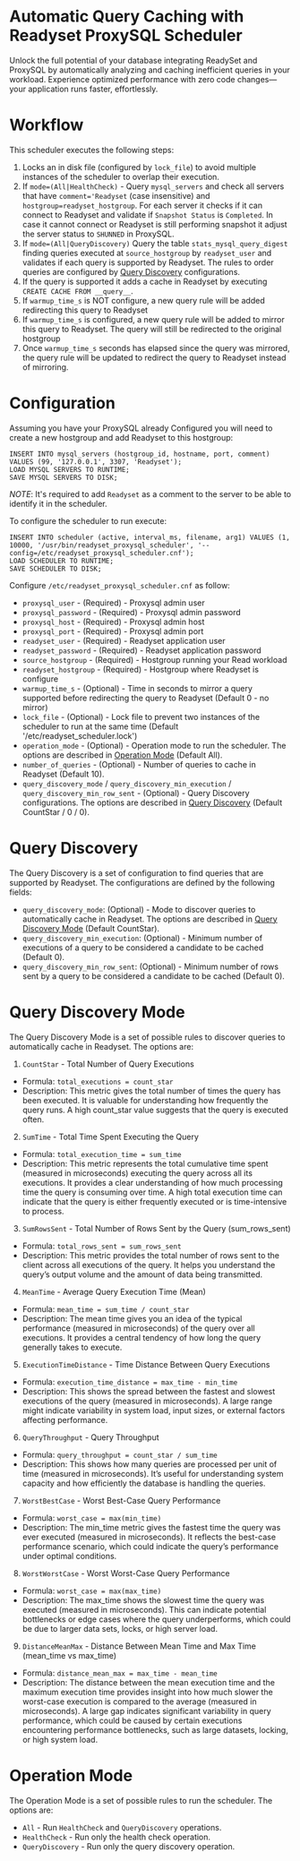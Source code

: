 # Automatic Query Caching with Readyset ProxySQL Scheduler
Unlock the full potential of your database integrating ReadySet and ProxySQL by automatically analyzing and caching inefficient queries in your workload. Experience optimized performance with zero code changes—your application runs faster, effortlessly.


# Workflow
This scheduler executes the following steps:

1. Locks an in disk file (configured by `lock_file`) to avoid multiple instances of the scheduler to overlap their execution.
2. If `mode=(All|HealthCheck)` -  Query `mysql_servers` and check all servers that have `comment='Readyset` (case insensitive) and `hostgroup=readyset_hostgroup`. For each server it checks if it can connect to Readyset and validate if `Snapshot Status` is `Completed`. In case it cannot connect or Readyset is still performing snapshot it adjust the server status to `SHUNNED` in ProxySQL.
3. If `mode=(All|QueryDiscovery)` Query the table `stats_mysql_query_digest` finding queries executed at `source_hostgroup` by `readyset_user` and validates if each query is supported by Readyset. The rules to order queries are configured by [Query Discovery](#query-discovery) configurations. 
3. If the query is supported it adds a cache in Readyset by executing `CREATE CACHE FROM __query__`.
4. If `warmup_time_s` is NOT configure, a new query rule will be added redirecting this query to Readyset
5. If `warmup_time_s` is configured, a new query rule will be added to mirror this query to Readyset. The query will still be redirected to the original hostgroup
6. Once `warmup_time_s` seconds has elapsed since the query was mirrored, the query rule will be updated to redirect the query to Readyset instead of mirroring.



# Configuration

Assuming you have your ProxySQL already Configured you will need to create a new hostgroup and add Readyset to this hostgroup:

```
INSERT INTO mysql_servers (hostgroup_id, hostname, port, comment) VALUES (99, '127.0.0.1', 3307, 'Readyset');
LOAD MYSQL SERVERS TO RUNTIME;
SAVE MYSQL SERVERS TO DISK;
```

*NOTE*: It's required to add `Readyset` as a comment to the server to be able to identify it in the scheduler.

To configure the scheduler to run execute:

```
INSERT INTO scheduler (active, interval_ms, filename, arg1) VALUES (1, 10000, '/usr/bin/readyset_proxysql_scheduler', '--config=/etc/readyset_proxysql_scheduler.cnf');
LOAD SCHEDULER TO RUNTIME;
SAVE SCHEDULER TO DISK;
```

Configure `/etc/readyset_proxysql_scheduler.cnf` as follow:
* `proxysql_user` - (Required) - Proxysql admin user
* `proxysql_password` - (Required) - Proxysql admin password
* `proxysql_host` - (Required) - Proxysql admin host
* `proxysql_port` - (Required) - Proxysql admin port
* `readyset_user` - (Required) - Readyset application user
* `readyset_password` - (Required) - Readyset application password
* `source_hostgroup` - (Required) - Hostgroup running your Read workload
* `readyset_hostgroup` - (Required) - Hostgroup where Readyset is configure
* `warmup_time_s` - (Optional) - Time in seconds to mirror a query supported before redirecting the query to Readyset (Default 0 - no mirror)
* `lock_file` - (Optional) - Lock file to prevent two instances of the scheduler to run at the same time (Default '/etc/readyset_scheduler.lock')
* `operation_mode` - (Optional) - Operation mode to run the scheduler. The options are described in [Operation Mode](#operation-mode) (Default All).
* `number_of_queries` - (Optional) - Number of queries to cache in Readyset (Default 10).
* `query_discovery_mode` / `query_discovery_min_execution` / `query_discovery_min_row_sent` - (Optional) - Query Discovery configurations. The options are described in [Query Discovery](#query-discovery) (Default CountStar / 0 / 0).


# Query Discovery
The Query Discovery is a set of configuration to find queries that are supported by Readyset. The configurations are defined by the following fields:

* `query_discovery_mode`: (Optional) - Mode to discover queries to automatically cache in Readyset. The options are described in [Query Discovery Mode](#query-discovery-mode)   (Default CountStar).
* `query_discovery_min_execution`: (Optional) - Minimum number of executions of a query to be considered a candidate to be cached (Default 0).
* `query_discovery_min_row_sent`: (Optional) - Minimum number of rows sent by a query to be considered a candidate to be cached (Default 0).

# Query Discovery Mode
The Query Discovery Mode is a set of possible rules to discover queries to automatically cache in Readyset. The options are:

1. `CountStar` - Total Number of Query Executions
 * Formula: `total_executions = count_star`
 * Description: This metric gives the total number of times the query has been executed. It is valuable for understanding how frequently the query runs. A high count_star value suggests that the query is executed often.

2. `SumTime` - Total Time Spent Executing the Query
 * Formula: `total_execution_time = sum_time`
 * Description: This metric represents the total cumulative time spent (measured in microseconds) executing the query across all its executions. It provides a clear understanding of how much processing time the query is consuming over time. A high total execution time can indicate that the query is either frequently executed or is time-intensive to process.

3. `SumRowsSent` - Total Number of Rows Sent by the Query (sum_rows_sent)
 * Formula: `total_rows_sent = sum_rows_sent`
 * Description: This metric provides the total number of rows sent to the client across all executions of the query. It helps you understand the query’s output volume and the amount of data being transmitted. 

4. `MeanTime` - Average Query Execution Time (Mean)
 * Formula: `mean_time = sum_time / count_star`
 * Description: The mean time gives you an idea of the typical performance (measured in microseconds) of the query over all executions. It provides a central tendency of how long the query generally takes to execute.

5. `ExecutionTimeDistance` - Time Distance Between Query Executions
 * Formula: `execution_time_distance = max_time - min_time`
 * Description: This shows the spread between the fastest and slowest executions of the query (measured in microseconds). A large range might indicate variability in system load, input sizes, or external factors affecting performance.

6. `QueryThroughput` - Query Throughput
 * Formula: `query_throughput = count_star / sum_time`
 * Description: This shows how many queries are processed per unit of time (measured in microseconds). It’s useful for understanding system capacity and how efficiently the database is handling the queries.

7. `WorstBestCase` - Worst Best-Case Query Performance
 * Formula: `worst_case = max(min_time)`
 * Description: The min_time metric gives the fastest time the query was ever executed (measured in microseconds). It reflects the best-case performance scenario, which could indicate the query’s performance under optimal conditions.

8. `WorstWorstCase` - Worst Worst-Case Query Performance
 * Formula: `worst_case = max(max_time)`
 * Description: The max_time shows the slowest time the query was executed (measured in microseconds). This can indicate potential bottlenecks or edge cases where the query underperforms, which could be due to larger data sets, locks, or high server load.

9. `DistanceMeanMax` - Distance Between Mean Time and Max Time (mean_time vs max_time)
 * Formula: `distance_mean_max = max_time - mean_time`
 * Description: The distance between the mean execution time and the maximum execution time provides insight into how much slower the worst-case execution is compared to the average (measured in microseconds). A large gap indicates significant variability in query performance, which could be caused by certain executions encountering performance bottlenecks, such as large datasets, locking, or high system load.

# Operation Mode
The Operation Mode is a set of possible rules to run the scheduler. The options are:
* `All` - Run `HealthCheck` and `QueryDiscovery` operations.
* `HealthCheck` - Run only the health check operation.
* `QueryDiscovery` - Run only the query discovery operation.
